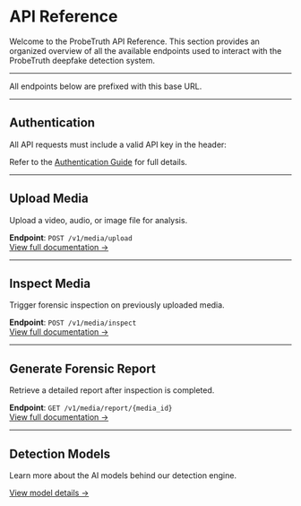 # API Reference

Welcome to the ProbeTruth API Reference. This section provides an organized overview of all the available endpoints used to interact with the ProbeTruth deepfake detection system.

---

All endpoints below are prefixed with this base URL.

---

## Authentication

All API requests must include a valid API key in the header:


Refer to the [Authentication Guide](authentication.md) for full details.

---

## Upload Media

Upload a video, audio, or image file for analysis.

**Endpoint**: `POST /v1/media/upload`  
[View full documentation →](upload.md)

---

## Inspect Media

Trigger forensic inspection on previously uploaded media.

**Endpoint**: `POST /v1/media/inspect`  
[View full documentation →](inspect.md)

---

## Generate Forensic Report

Retrieve a detailed report after inspection is completed.

**Endpoint**: `GET /v1/media/report/{media_id}`  
[View full documentation →](generate_report.md)

---

## Detection Models

Learn more about the AI models behind our detection engine.

[View model details →](models.md)


